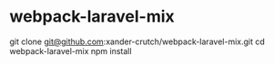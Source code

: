 # webpack-laravel-mix

git clone git@github.com:xander-crutch/webpack-laravel-mix.git
cd webpack-laravel-mix
npm install

